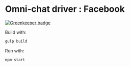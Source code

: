 # Omni-chat driver : Facebook #

[![Greenkeeper badge](https://badges.greenkeeper.io/ocilo/omni-chat-driver-facebook.svg)](https://greenkeeper.io/)

Build with:

````bash
gulp build
````

Run with:
````bash
npm start
````
